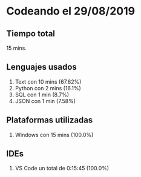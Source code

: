 # Codeando el 29/08/2019

## Tiempo total
15 mins.

## Lenguajes usados
1. Text con 10 mins (67.62%)
1. Python con 2 mins (16.1%)
1. SQL con 1 min (8.7%)
1. JSON con 1 min (7.58%)

## Plataformas utilizadas
1. Windows con 15 mins (100.0%)

## IDEs
1. VS Code un total de 0:15:45 (100.0%)
